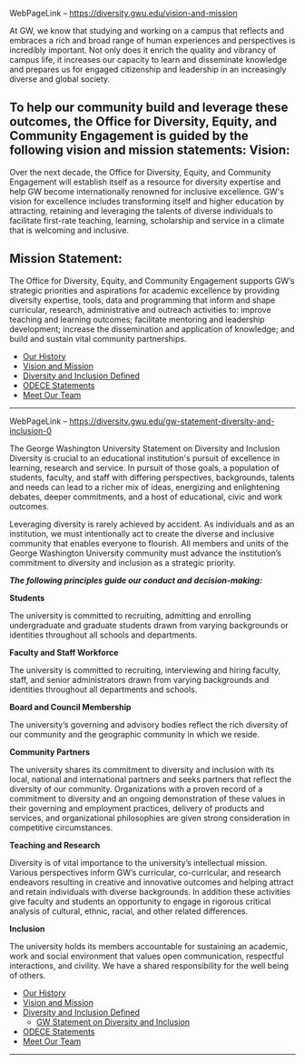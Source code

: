 WebPageLink – https://diversity.gwu.edu/vision-and-mission 

 

At GW, we know that studying and working on a campus that reflects and embraces a rich and broad range of human experiences and perspectives is incredibly important. Not only does it enrich the quality and vibrancy of campus life, it increases our capacity to learn and disseminate knowledge and prepares us for engaged citizenship and leadership in an increasingly diverse and global society.

To help our community build and leverage these outcomes, the Office for Diversity, Equity, and Community Engagement is guided by the following vision and mission statements:
Vision:
-------

Over the next decade, the Office for Diversity, Equity, and Community Engagement will establish itself as a resource for diversity expertise and help GW become internationally renowned for inclusive excellence. GW's vision for excellence includes transforming itself and higher education by attracting, retaining and leveraging the talents of diverse individuals to facilitate first-rate teaching, learning, scholarship and service in a climate that is welcoming and inclusive.

Mission Statement:
------------------

The Office for Diversity, Equity, and Community Engagement supports GW’s strategic priorities and aspirations for academic excellence by providing diversity expertise, tools, data and programming that inform and shape curricular, research, administrative and outreach activities to: improve teaching and learning outcomes; facilitate mentoring and leadership development; increase the dissemination and application of knowledge; and build and sustain vital community partnerships.

* [Our History](/our-history)
* [Vision and Mission](/vision-and-mission)
* [Diversity and Inclusion Defined](/diversity-and-inclusion-defined)
* [ODECE Statements](/odece-statements)
* [Meet Our Team](/meet-our-team-0)

 
** **

WebPageLink – https://diversity.gwu.edu/gw-statement-diversity-and-inclusion-0 

 

The George Washington University Statement on Diversity and Inclusion Diversity is crucial to an educational institution's pursuit of excellence in learning, research and service. In pursuit of those goals, a population of students, faculty, and staff with differing perspectives, backgrounds, talents and needs can lead to a richer mix of ideas, energizing and enlightening debates, deeper commitments, and a host of educational, civic and work outcomes.

Leveraging diversity is rarely achieved by accident. As individuals and as an institution, we must intentionally act to create the diverse and inclusive community that enables everyone to flourish. All members and units of the George Washington University community must advance the institution’s commitment to diversity and inclusion as a strategic priority.

***The following principles guide our conduct and decision-making:*** 

**Students** 

The university is committed to recruiting, admitting and enrolling undergraduate and graduate students drawn from varying backgrounds or identities throughout all schools and departments.

**Faculty and Staff Workforce** 

The university is committed to recruiting, interviewing and hiring faculty, staff, and senior administrators drawn from varying backgrounds and identities throughout all departments and schools.

**Board and Council Membership** 

The university’s governing and advisory bodies reflect the rich diversity of our community and the geographic community in which we reside.

**Community Partners**

The university shares its commitment to diversity and inclusion with its local, national and international partners and seeks partners that reflect the diversity of our community. Organizations with a proven record of a commitment to diversity and an ongoing demonstration of these values in their governing and employment practices, delivery of products and services, and organizational philosophies are given strong consideration in competitive circumstances.

**Teaching and Research** 

Diversity is of vital importance to the university’s intellectual mission. Various perspectives inform GW’s curricular, co-curricular, and research endeavors resulting in creative and innovative outcomes and helping attract and retain individuals with diverse backgrounds. In addition these activities give faculty and students an opportunity to engage in rigorous critical analysis of cultural, ethnic, racial, and other related differences.

**Inclusion**

The university holds its members accountable for sustaining an academic, work and social environment that values open communication, respectful interactions, and civility. We have a shared responsibility for the well being of others.

* [Our History](/our-history)
* [Vision and Mission](/vision-and-mission)
* [Diversity and Inclusion Defined](/diversity-and-inclusion-defined)
	+ [GW Statement on Diversity and Inclusion](/gw-statement-diversity-and-inclusion-0)
* [ODECE Statements](/odece-statements)
* [Meet Our Team](/meet-our-team-0)

 
** **

